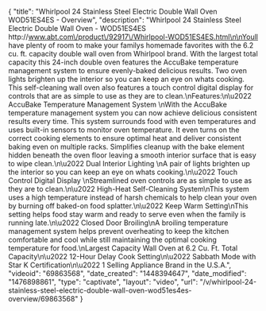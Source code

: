 {
    "title": "Whirlpool 24 Stainless Steel Electric Double Wall Oven WOD51ES4ES - Overview",
    "description": "Whirlpool 24  Stainless Steel Electric Double Wall Oven - WOD51ES4ES http:\/\/www.abt.com\/product\/92917\/Whirlpool-WOD51ES4ES.html\n\nYoull have plenty of room to make your familys homemade favorites with the 6.2 cu. ft. capacity double wall oven from Whirlpool brand. With the largest total capacity this 24-inch double oven features the AccuBake temperature management system to ensure evenly-baked delicious results. Two oven lights brighten up the interior so you can keep an eye on whats cooking. This self-cleaning wall oven also features a touch control digital display for controls that are as simple to use as they are to clean.\nFeatures:\n\u2022 AccuBake Temperature Management System \nWith the AccuBake temperature management system you can now achieve delicious consistent results every time. This system surrounds food with even temperatures and uses built-in sensors to monitor oven temperature. It even turns on the correct cooking elements to ensure optimal heat and deliver consistent baking even on multiple racks. Simplifies cleanup with the bake element hidden beneath the oven floor leaving a smooth interior surface that is easy to wipe clean.\n\u2022 Dual Interior Lighting \nA pair of lights brighten up the interior so you can keep an eye on whats cooking.\n\u2022 Touch Control Digital Display \nStreamlined oven controls are as simple to use as they are to clean.\n\u2022 High-Heat Self-Cleaning System\nThis system uses a high temperature instead of harsh chemicals to help clean your oven by burning off baked-on food splatter.\n\u2022 Keep Warm Setting\nThis setting helps food stay warm and ready to serve even when the family is running late.\n\u2022 Closed Door Broiling\nA broiling temperature management system helps prevent overheating to keep the kitchen comfortable and cool while still maintaining the optimal cooking temperature for food.\nLargest Capacity Wall Oven at 6.2 Cu. Ft. Total Capacity\n\u2022 12-Hour Delay Cook Setting\n\u2022 Sabbath Mode with Star K Certification\n\u2022 1 Selling Appliance Brand in the U.S.A.",
    "videoid": "69863568",
    "date_created": "1448394647",
    "date_modified": "1476898861",
    "type": "captivate",
    "layout": "video",
    "url": "\/v\/whirlpool-24-stainless-steel-electric-double-wall-oven-wod51es4es-overview\/69863568"
}